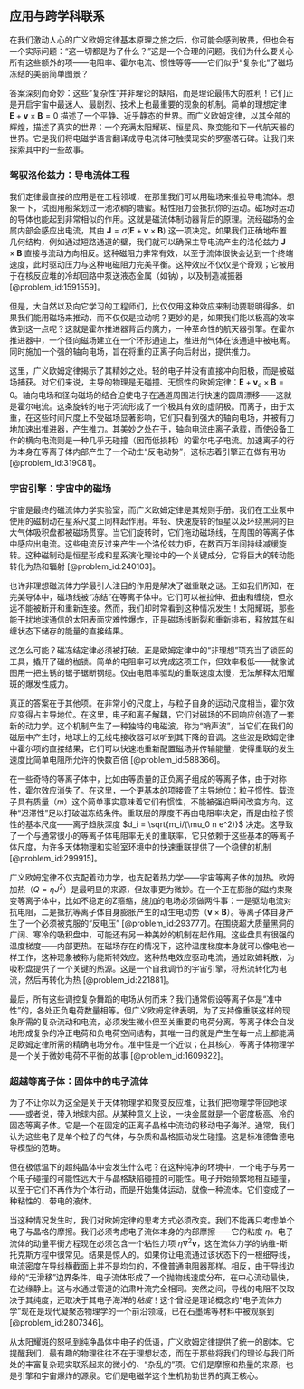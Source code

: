 ## 应用与跨学科联系

在我们激动人心的广义欧姆定律基本原理之旅之后，你可能会感到敬畏，但也会有一个实际问题：“这一切都是为了什么？”这是一个合理的问题。我们为什么要关心所有这些额外的项——电阻率、霍尔电流、惯性等等——它们似乎“复杂化”了磁场冻结的美丽简单图景？

答案深刻而奇妙：这些“复杂性”并非理论的缺陷，而是理论最伟大的胜利！它们正是开启宇宙中最迷人、最剧烈、技术上也最重要的现象的机制。简单的理想定律 $\mathbf{E} + \mathbf{v} \times \mathbf{B} = 0$ 描述了一个平静、近乎静态的世界。而广义欧姆定律，以其全部的辉煌，描述了真实的世界：一个充满太阳耀斑、恒星风、聚变能和下一代航天器的世界。它是我们将电磁学语言翻译成导电流体可触摸现实的罗塞塔石碑。让我们来探索其中的一些故事。

### 驾驭洛伦兹力：导电流体工程

我们定律最直接的应用是在工程领域，在那里我们可以用磁场来推拉导电流体。想象一下，试图用船桨划过一池浓稠的糖蜜。粘性阻力会抵抗你的运动。磁场对运动的导体也能起到非常相似的作用。这就是磁流体制动器背后的原理。流经磁场的金属内部会感应出电流，其由 $\mathbf{J} = \sigma(\mathbf{E} + \mathbf{v} \times \mathbf{B})$ 这一项决定。如果我们正确地布置几何结构，例如通过短路通道的壁，我们就可以确保主导电流产生的洛伦兹力 $\mathbf{J} \times \mathbf{B}$ 直接与流动方向相反。这种磁阻力非常有效，以至于流体很快会达到一个终端速度，此时驱动压力与这种电磁阻力完美平衡。这种效应不仅仅是个奇观；它被用于在核反应堆的冷却回路中泵送液态金属（如钠），以及制造减振器 [@problem_id:1591559]。

但是，大自然以及向它学习的工程师们，比仅仅用这种效应来制动要聪明得多。如果我们能用磁场来推动，而不仅仅是拉动呢？更妙的是，如果我们能以极高的效率做到这一点呢？这就是霍尔推进器背后的魔力，一种革命性的航天器引擎。在霍尔推进器中，一个径向磁场建立在一个环形通道上，推进剂气体在该通道中被电离。同时施加一个强的轴向电场，旨在将重的正离子向后射出，提供推力。

这里，广义欧姆定律揭示了其精妙之处。轻的电子并没有直接冲向阳极，而是被磁场捕获。对它们来说，主导的物理是无碰撞、无惯性的欧姆定律：$\mathbf{E} + \mathbf{v}_e \times \mathbf{B} = 0$。轴向电场和径向磁场的结合迫使电子在通道周围进行快速的圆周漂移——这就是霍尔电流。这条旋转的电子河流形成了一个极其有效的虚阴极。而离子，由于太重，在这些时间尺度上不受磁场显著影响，它们只看到强大的轴向电场，并被有力地加速出推进器，产生推力。其美妙之处在于，轴向电流由离子承载，而使设备工作的横向电流则是一种几乎无碰撞（因而低损耗）的霍尔电子电流。加速离子的行为本身在等离子体内部产生了一个动生“反电动势”，这标志着引擎正在做有用功 [@problem_id:319081]。

### 宇宙引擎：宇宙中的磁场

宇宙是最终的磁流体力学实验室，而广义欧姆定律是其规则手册。我们在工业泵中使用的磁制动在星系尺度上同样起作用。年轻、快速旋转的恒星以及环绕黑洞的巨大气体吸积盘都被磁场贯穿。当它们旋转时，它们拖动磁场线，在周围的等离子体中感应出电流。这些电流反过来产生一个洛伦兹力矩，在数百万年间持续减缓旋转。这种磁制动是恒星形成和星系演化理论中的一个关键成分，它将巨大的转动能转化为热和辐射 [@problem_id:240103]。

也许非理想磁流体力学最引人注目的作用是解决了磁重联之谜。正如我们所知，在完美导体中，磁场线被“冻结”在等离子体中。它们可以被拉伸、扭曲和缠绕，但永远不能被断开和重新连接。然而，我们却时常看到这种情况发生！太阳耀斑，那些能干扰地球通信的太阳表面灾难性爆炸，正是磁场线断裂和重新排布，释放其在纠缠状态下储存的能量的直接结果。

这怎么可能？磁冻结定律必须被打破。正是欧姆定律中的“非理想”项充当了锁匠的工具，撬开了磁的枷锁。简单的电阻率可以完成这项工作，但效率极低——就像试图用一把生锈的锯子锯断钢缆。仅由电阻率驱动的重联速度太慢，无法解释太阳耀斑的爆发性威力。

真正的答案在于其他项。在非常小的尺度上，与粒子自身的运动尺度相当，霍尔效应变得占主导地位。在这里，电子和离子解耦，它们对磁场的不同响应创造了一套新的动力学。这个机制产生了一种独特的电磁波，称为“哨声波”，当它们在我们的磁层中产生时，地球上的无线电接收器可以听到其下降的音调。这些波是欧姆定律中霍尔项的直接结果，它们可以快速地重新配置磁场并传输能量，使得重联的发生速度比简单电阻所允许的快数百倍 [@problem_id:588366]。

在一些奇特的等离子体中，比如由等质量的正负离子组成的等离子体，由于对称性，霍尔效应消失了。在这里，一个更基本的项接管了主导地位：粒子惯性。载流子具有质量（$m$）这个简单事实意味着它们有惯性，不能被强迫瞬间改变方向。这种“迟滞性”足以打破磁冻结条件。重联层的厚度不再由电阻率决定，而是由粒子惯性的基本尺度——离子趋肤深度 $d_i = \sqrt{m_i/(\mu_0 n e^2)}$ 决定。这导致了一个与通常很小的等离子体电阻率无关的重联率，它只依赖于这些基本的等离子体尺度，为许多天体物理和实验室环境中的快速重联提供了一个稳健的机制 [@problem_id:299915]。

广义欧姆定律不仅支配着动力学，也支配着热力学——宇宙等离子体的加热。欧姆加热（$Q = \eta J^2$）是最明显的来源，但故事更为微妙。在一个正在膨胀的磁约束聚变等离子体中，比如不稳定的Z箍缩，施加的电场必须做两件事：一是驱动电流对抗电阻，二是抵抗等离子体自身膨胀产生的动生电动势（$\mathbf{v} \times \mathbf{B}$）。等离子体自身产生了一个必须被克服的“反电压” [@problem_id:293777]。在围绕超大质量黑洞的广阔、寒冷的吸积盘中，可能还有另一种美妙的机制在起作用。这些盘具有很强的温度梯度——内部更热。在磁场存在的情况下，这种温度梯度本身就可以像电池一样工作，这种现象被称为能斯特效应。这种热电效应驱动电流，通过欧姆耗散，为吸积盘提供了一个关键的热源。这是一个自我调节的宇宙引擎，将热流转化为电流，然后再转化为热 [@problem_id:221881]。

最后，所有这些调控复杂舞蹈的电场从何而来？我们通常假设等离子体是“准中性”的，各处正负电荷数量相等。但广义欧姆定律表明，为了支持像重联这样的现象所需的复杂流动和电流，必须发生微小但至关重要的电荷分离。等离子体会自发地形成复杂的净正电荷和负电荷空间结构，其唯一目的就是产生在每一点上都能满足欧姆定律所需的精确电场分布。准中性是一个近似；在其核心，等离子体物理学是一个关于微妙电荷不平衡的故事 [@problem_id:1609822]。

### 超越等离子体：固体中的电子流体

为了不让你以为这全是关于天体物理学和聚变反应堆，让我们把物理学带回地球——或者说，带入地球内部。从某种意义上说，一块金属就是一个密度极高、冷的固态等离子体。它是一个在固定的正离子晶格中流动的移动电子海洋。通常，我们认为这些电子是单个粒子的气体，与杂质和晶格振动发生碰撞。这是标准德鲁德电导模型的范畴。

但在极低温下的超纯晶体中会发生什么呢？在这种纯净的环境中，一个电子与另一个电子碰撞的可能性远大于与晶格缺陷碰撞的可能性。电子开始频繁地相互碰撞，以至于它们不再作为个体行动，而是开始集体运动，就像一种流体。它们变成了一种粘性的、带电的液体。

当这种情况发生时，我们对欧姆定律的思考方式必须改变。我们不能再只考虑单个电子与晶格的摩擦。我们必须考虑电子流体本身的内部摩擦——它的粘度 $\eta$。电子流体的动量平衡方程现在必须包含一个粘性力项 $\eta \nabla^2 \mathbf{v}$，这在流体力学的纳维-斯托克斯方程中很常见。结果是惊人的。如果你让电流通过该状态下的一根细导线，电流密度在导线横截面上并不是均匀的，不像普通电阻器那样。相反，由于导线边缘的“无滑移”边界条件，电子流体形成了一个抛物线速度分布，在中心流动最快，在边缘静止。这与水通过管道的泊肃叶流完全相同。突然之间，导线的电阻不仅取决于其纯度，还取决于其电子海洋的*粘度*！这个曾经是理论概念的“电子流体力学”现在是现代凝聚态物理学的一个前沿领域，已在石墨烯等材料中被观察到 [@problem_id:2807346]。

从太阳耀斑的怒吼到纯净晶体中电子的低语，广义欧姆定律提供了统一的剧本。它提醒我们，最有趣的物理往往不在于理想状态，而在于那些将我们的理论与我们所处的丰富复杂现实联系起来的微小的、“杂乱的”项。它们是摩擦和热量的来源，也是引擎和宇宙爆炸的源泉。它们是电磁学这个生机勃勃世界的真正核心。